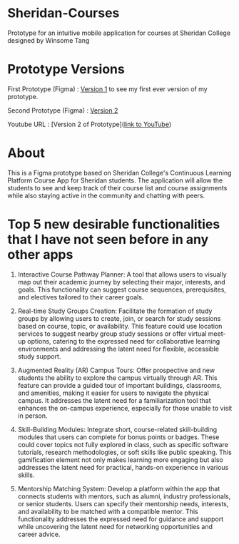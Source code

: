 # Sheridan-Courses
Prototype for an intuitive mobile application for courses at Sheridan College designed by Winsome Tang

# Prototype Versions

First Prototype (Figma)  : [Version 1]() to see my first ever version of my prototype.

Second Prototype (Figma) : [Version 2](https://www.figma.com/file/7yjD6vdRUxWVYLnVXccqFl/Assignment-2?type=design&node-id=0%3A1&mode=design&t=a0O25ZxAyVqXYcNW-1) 

Youtube URL : [Version 2 of Prototype]([link to YouTube](https://sheridanc-my.sharepoint.com/:v:/g/personal/tangwins_shernet_sheridancollege_ca/EUBug4J-_lNHsO8HQGS0BUEBQQUPpbVJDHS6-f7wDPiMgA?nav=eyJyZWZlcnJhbEluZm8iOnsicmVmZXJyYWxBcHAiOiJPbmVEcml2ZUZvckJ1c2luZXNzIiwicmVmZXJyYWxBcHBQbGF0Zm9ybSI6IldlYiIsInJlZmVycmFsTW9kZSI6InZpZXciLCJyZWZlcnJhbFZpZXciOiJNeUZpbGVzTGlua0NvcHkifX0&e=Uv6Cyf))

# About 

This is a Figma prototype based on Sheridan College's Continuous Learning Platform Course App for Sheridan students. The application will allow the students to see and keep track of their course list and course assignments while also staying active in the community and chatting with peers.

# Top 5 new desirable functionalities that I have not seen before in any other apps

1. Interactive Course Pathway Planner: A tool that allows users to visually map out their academic journey by selecting their major, interests, and goals. This functionality can suggest course sequences, prerequisites, and electives tailored to their career goals.

2. Real-time Study Groups Creation: Facilitate the formation of study groups by allowing users to create, join, or search for study sessions based on course, topic, or availability. This feature could use location services to suggest nearby group study sessions or offer virtual meet-up options, catering to the expressed need for collaborative learning environments and addressing the latent need for flexible, accessible study support.

3. Augmented Reality (AR) Campus Tours: Offer prospective and new students the ability to explore the campus virtually through AR. This feature can provide a guided tour of important buildings, classrooms, and amenities, making it easier for users to navigate the physical campus. It addresses the latent need for a familiarization tool that enhances the on-campus experience, especially for those unable to visit in person.

4. Skill-Building Modules: Integrate short, course-related skill-building modules that users can complete for bonus points or badges. These could cover topics not fully explored in class, such as specific software tutorials, research methodologies, or soft skills like public speaking. This gamification element not only makes learning more engaging but also addresses the latent need for practical, hands-on experience in various skills.

5. Mentorship Matching System: Develop a platform within the app that connects students with mentors, such as alumni, industry professionals, or senior students. Users can specify their mentorship needs, interests, and availability to be matched with a compatible mentor. This functionality addresses the expressed need for guidance and support while uncovering the latent need for networking opportunities and career advice.

